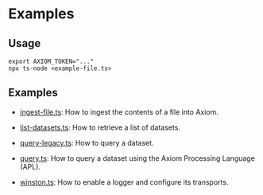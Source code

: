 # Examples

## Usage

```shell
export AXIOM_TOKEN="..."
npx ts-node <example-file.ts>
```


## Examples

* [ingest-file.ts](ingest-file.ts): How to ingest the contents of a file into
  Axiom.

* [list-datasets.ts](list-datasets.ts): How to retrieve a list of datasets.

* [query-legacy.ts](query-legacy.ts): How to query a dataset.

* [query.ts](query.ts): How to query a dataset using the Axiom Processing Language (APL).

* [winston.ts](winston.ts): How to enable a logger and configure its transports.
